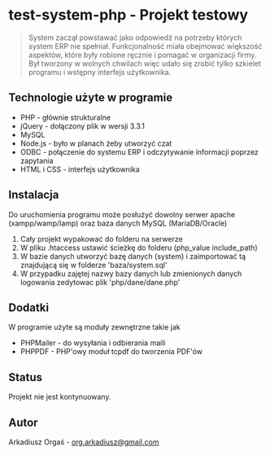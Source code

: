 # test-system-php - Projekt testowy
> System zaczął powstawać jako odpowiedź na potrzeby których system ERP nie spełniał.
> Funkcjonalność miała obejmować większość aspektów, które były robione ręcznie i pomagać w organizacji firmy.
> Był tworzony w wolnych chwilach więc udało się zrobić tylko szkielet programu i wstępny interfejs użytkownika.

## Technologie użyte w programie
* PHP - głównie strukturalne
* jQuery - dołączony plik w wersji 3.3.1
* MySQL
* Node.js - było w planach żeby utworzyć czat
* ODBC - połączenie do systemu ERP i odczytywanie informacji poprzez zapytania
* HTML i CSS - interfejs użytkownika

## Instalacja
Do uruchomienia programu może posłużyć dowolny serwer apache (xampp/wamp/lamp) oraz baza danych MySQL (MariaDB/Oracle)
1. Cały projekt wypakować do folderu na serwerze
2. W pliku .htaccess ustawić ścieżkę do folderu (php_value include_path)
3. W bazie danych utworzyć bazę danych (system) i zaimportować tą znajdującą się w folderze 'baza/system.sql'
4. W przypadku zajętej nazwy bazy danych lub zmienionych danych logowania zedytowac plik 'php/dane/dane.php'

## Dodatki
W programie użyte są moduły zewnętrzne takie jak
* PHPMailer - do wysyłania i odbierania maili
* PHPPDF - PHP'owy moduł tcpdf do tworzenia PDF'ów

## Status
Projekt nie jest kontynuowany.

## Autor
Arkadiusz Orgaś -  org.arkadiusz@gmail.com
